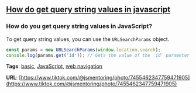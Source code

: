 ## [How do get query string values in javascript](#how-do-get-query-string-values-in-javascript)

### How do you get query string values in JavaScript?

To get query string values, you can use the `URLSearchParams` object.

```javascript
const params = new URLSearchParams(window.location.search);
console.log(params.get('id')); // Gets the value of the 'id' parameter
```

**Tags**: [basic](./level/basic), [JavaScript](./theme/javascript), [web navigation](./theme/web_navigation)

**URL**: [https://www.tiktok.com/@jsmentoring/photo/7455462347759471905](https://www.tiktok.com/@jsmentoring/photo/7455462347759471905)
